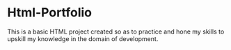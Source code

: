 # Html-Portfolio
This is a basic HTML project created so as to practice and hone my skills to upskill my knowledge in the domain of development.
